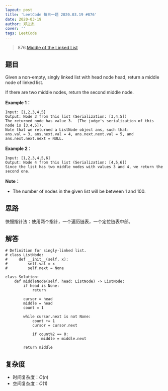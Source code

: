 ```yaml
---
layout: post
title: 'LeetCode 每日一题 2020.03.19 #876'
date: 2020-03-19
author: 郑之杰
cover: ''
tags: LeetCode
---
```


> 876.[Middle of the Linked List](https://leetcode-cn.com/problems/middle-of-the-linked-list/)

## 题目
Given a non-empty, singly linked list with head node head, return a middle node of linked list.

If there are two middle nodes, return the second middle node.

**Example 1：**

```
Input: [1,2,3,4,5]
Output: Node 3 from this list (Serialization: [3,4,5])
The returned node has value 3.  (The judge's serialization of this node is [3,4,5]).
Note that we returned a ListNode object ans, such that:
ans.val = 3, ans.next.val = 4, ans.next.next.val = 5, and ans.next.next.next = NULL.
```
**Example 2：**

```
Input: [1,2,3,4,5,6]
Output: Node 4 from this list (Serialization: [4,5,6])
Since the list has two middle nodes with values 3 and 4, we return the second one.
```

**Note：**

- The number of nodes in the given list will be between 1 and 100.

## 思路
快慢指针法：使用两个指针，一个遍历链表，一个定位链表中部。

## 解答

```
# Definition for singly-linked list.
# class ListNode:
#     def __init__(self, x):
#         self.val = x
#         self.next = None

class Solution:
    def middleNode(self, head: ListNode) -> ListNode:
        if head is None:
            return

        cursor = head
        middle = head
        count = 1

        while cursor.next is not None:
            count += 1
            cursor = cursor.next
            
            if count%2 == 0:
                middle = middle.next

        return middle
```

## 复杂度
- 时间复杂度：$O(n)$
- 空间复杂度：$O(1)$